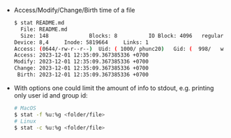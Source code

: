 - Access/Modify/Change/Birth time of a file
  ```bash
  $ stat README.md
    File: README.md
    Size: 148             Blocks: 8          IO Block: 4096   regular file
  Device: 8,4     Inode: 5819664     Links: 1
  Access: (0644/-rw-r--r--)  Uid: ( 1000/ phunc20)   Gid: (  998/   wheel)
  Access: 2023-12-01 12:35:09.367385336 +0700
  Modify: 2023-12-01 12:35:09.367385336 +0700
  Change: 2023-12-01 12:35:09.367385336 +0700
   Birth: 2023-12-01 12:35:09.367385336 +0700
  ```
- With options one could limit the amount of info to stdout, e.g. printing only
  user id and group id:
  ```bash
  # MacOS
  $ stat -f %u:%g <folder/file>
  # Linux
  $ stat -c %u:%g <folder/file>
  ```
